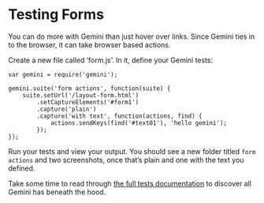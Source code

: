 # Testing Forms

You can do more with Gemini than just hover over links. Since Gemini ties in to the browser, it can take browser based actions. 

Create a new file called ‘form.js’. In it, define your Gemini tests:

```
var gemini = require('gemini');

gemini.suite('form actions', function(suite) {
    suite.setUrl('/layout-form.html')
        .setCaptureElements('#form1')
        .capture('plain')
        .capture('with text', function(actions, find) {
            actions.sendKeys(find('#text01'), 'hello gemini');
        });
});
```

Run your tests and view your output. You should see a new folder titled `form actions` and two screenshots, once that’s plain and one with the text you defined.

Take some time to read through [the full tests documentation](https://github.com/bem/gemini/blob/master/doc/tests.md) to discover all Gemini has beneath the hood.